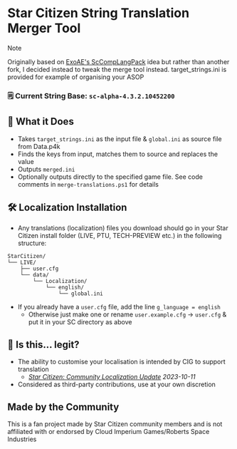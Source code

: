 # Star Citizen String Translation Merger Tool
> [!NOTE]
> Originally based on [ExoAE's ScCompLangPack](https://github.com/ExoAE/ScCompLangPack) idea but rather than another fork, I decided instead to tweak the merge tool instead. target_strings.ini is provided for example of organising your ASOP

### 🗒️ Current String Base: `sc-alpha-4.3.2.10452200`

## 📝 What it Does
- Takes `target_strings.ini` as the input file & `global.ini` as source file from Data.p4k
- Finds the keys from input, matches them to source and replaces the value
- Outputs `merged.ini`
- Optionally outputs directly to the specified game file. See code comments in `merge-translations.ps1` for details

## 🛠️ Localization Installation
- Any translations (localization) files you download should go in your Star Citizen install folder (LIVE, PTU, TECH-PREVIEW etc.) in the following structure:
```
StarCitizen/
└── LIVE/
    ├── user.cfg
    └── data/
        └── Localization/
            └── english/
                └── global.ini
```
- If you already have a `user.cfg` file, add the line `g_language = english`
    - Otherwise just make one or rename `user.example.cfg` → `user.cfg` & put it in your SC directory as above

## 🤔 Is this... legit?
- The ability to customise your localisation is intended by CIG to support translation
    - *[Star Citizen: Community Localization Update](https://robertsspaceindustries.com/spectrum/community/SC/forum/1/thread/star-citizen-community-localization-update) 2023-10-11*
- Considered as third-party contributions, use at your own discretion

## Made by the Community
This is a fan project made by Star Citizen community members and is not affiliated with or endorsed by Cloud Imperium Games/Roberts Space Industries